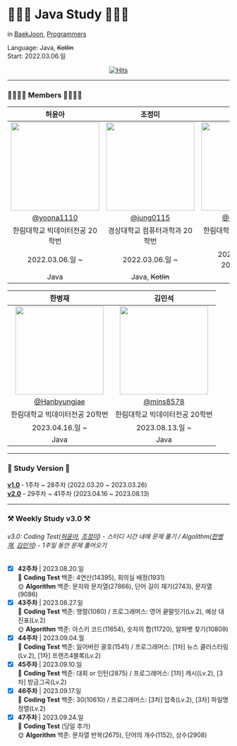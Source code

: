 # 👩🏻‍💻 Java Study 👨🏻‍💻
in [BaekJoon](https://www.acmicpc.net/), [Programmers](https://school.programmers.co.kr/learn/challenges?)  
   
Language: Java, ~~Kotlin~~  
Start: 2022.03.06.일
<div align="center">

  [![Hits](https://hits.seeyoufarm.com/api/count/incr/badge.svg?url=https%3A%2F%2Fgithub.com%2Fjung0115%2Fheo-goo-joe-0306&count_bg=%233D95C8&title_bg=%234E4D7C&icon=java.svg&icon_color=%23DCDCDC&title=hits&edge_flat=false)](https://hits.seeyoufarm.com)
</div>

---

### 👨‍👩‍👧‍👦 Members 👨‍👩‍👧‍👦
| 허윤아 | 조정미 | 구선화 |
| :---: | :---: | :---: |
| <img width="200px" src="https://avatars.githubusercontent.com/u/101046600?v=4" /> | <img width="200px" src="https://avatars.githubusercontent.com/u/76805879?v=4" /> | <img width="200px" src="https://avatars.githubusercontent.com/u/102344608?v=4" />
| [@yoona1110](https://github.com/yoona1110)  |  [@jung0115](https://github.com/jung0115)  |  [@Gu-sunhwa](https://github.com/Gu-sunhwa)  |
| 한림대학교 빅데이터전공 20학번 | 경상대학교 컴퓨터과학과 20학번 | 한림대학교 반도체전공 20학번 |
| 2022.03.06.일 ~ | 2022.03.06.일 ~ | 2022.05.01.일 ~ 2022.07.31.일 |
| Java | Java, ~~Kotlin~~ | Java |

| 한병재 | 김민석 |
| :---: | :---: |
| <img width="200px" src="https://avatars.githubusercontent.com/u/125646787?v=4" /> | <img width="200px" src="https://avatars.githubusercontent.com/u/124144536?v=4" /> |
|  [@Hanbyungjae](https://github.com/Hanbyungjae)  |  [@mins8578](https://github.com/mins8578)  |
| 한림대학교 빅데이터전공 20학번 | 한림대학교 빅데이터전공 20학번 |
| 2023.04.16.일 ~ | 2023.08.13.일 ~ |
| Java | Java |

---

### 🔆 Study Version 🔆
[**v1.0**](https://github.com/VSCodeNers/heo-goo-joe-0306/wiki/Weekly-Study-v1.0-%E2%80%90-1%EC%A3%BC%EC%B0%A8-~-28%EC%A3%BC%EC%B0%A8-(2022.03.20-~-2023.03.26)) ‐ 1주차 ~ 28주차 (2022.03.20 ~ 2023.03.26)  
[**v2.0**](https://github.com/VSCodeNers/heo-goo-joe-0306/wiki/Weekly-Study-v2.0-%E2%80%90-29%EC%A3%BC%EC%B0%A8-~-41%EC%A3%BC%EC%B0%A8-(2023.04.16-~-2023.08.13)) - 29주차 ~ 41주차 (2023.04.16 ~ 2023.08.13)  

---

### ⚒️ Weekly Study v3.0 ⚒️
###### v3.0: Coding Test([허윤아](https://github.com/yoona1110), [조정미](https://github.com/jung0115)) - 스터디 시간 내에 문제 풀기 / Algolithm([한병재](https://github.com/Hanbyungjae), [김민석](https://github.com/mins8578)) - 1주일 동안 문제 풀어오기
- [x] **42주차** | 2023.08.20.일  
🌝 **Coding Test** 백준: 4연산(14395), 회의실 배정(1931)    
🌞 **Algorithm** 백준: 문자와 문자열(27866), 단어 길이 재기(2743), 문자열(9086)  
- [x] **43주차** | 2023.08.27.일  
🌝 **Coding Test** 백준: 행렬(1080) / 프로그래머스: 영어 끝말잇기(Lv.2), 예상 대진표(Lv.2)  
🌞 **Algorithm** 백준: 아스키 코드(11654), 숫자의 합(11720), 알파벳 찾기(10809)  
- [x] **44주차** | 2023.09.04.월  
🌝 **Coding Test** 백준: 잃어버린 괄호(1541) / 프로그래머스: [1차] 뉴스 클러스터링(Lv.2), [1차] 프렌즈4블록(Lv.2)  
- [x] **45주차** | 2023.09.10.일  
🌝 **Coding Test** 백준: 대회 or 인턴(2875) / 프로그래머스: [1차] 캐시(Lv.2), [3차] 방금그곡(Lv.2)  
- [x] **46주차** | 2023.09.17.일  
🌝 **Coding Test** 백준: 30(10610) / 프로그래머스: [3차] 압축(Lv.2), [3차] 파일명 정렬(Lv.2)  
- [x] **47주차** | 2023.09.24.일  
🌝 **Coding Test** (당일 추가)  
🌞 **Algorithm** 백준: 문자열 반복(2675), 단어의 개수(1152), 상수(2908)  

